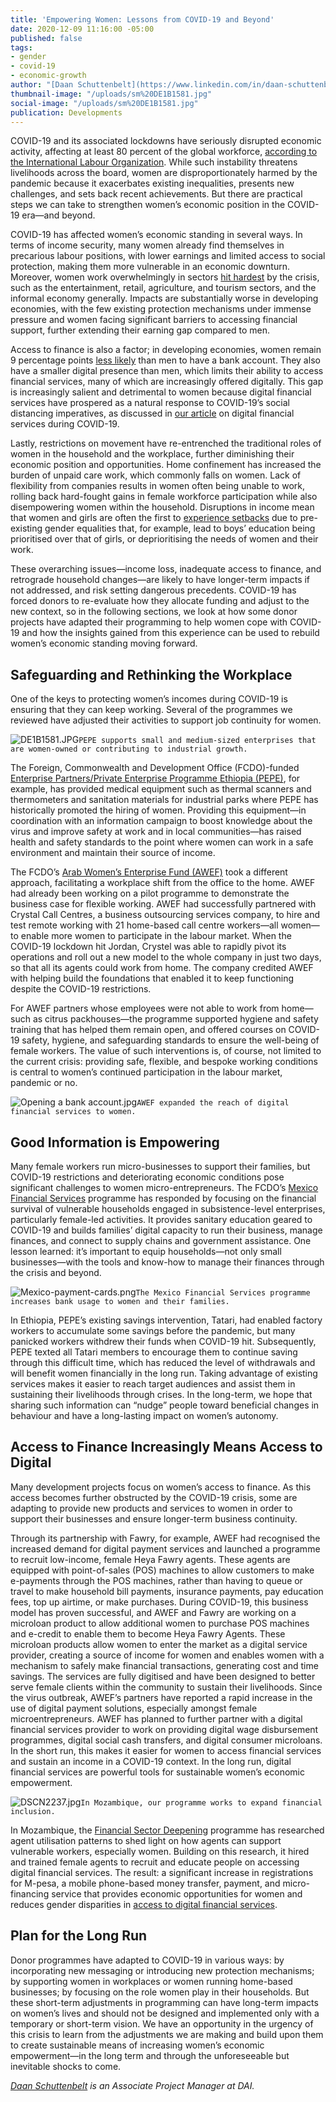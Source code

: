 ```yaml
---
title: 'Empowering Women: Lessons from COVID-19 and Beyond'
date: 2020-12-09 11:16:00 -05:00
published: false
tags:
- gender
- covid-19
- economic-growth
author: "[Daan Schuttenbelt](https://www.linkedin.com/in/daan-schuttenbelt-a24764b7/)"
thumbnail-image: "/uploads/sm%20DE1B1581.jpg"
social-image: "/uploads/sm%20DE1B1581.jpg"
publication: Developments
---
```


COVID-19 and its associated lockdowns have seriously disrupted economic activity, affecting at least 80 percent of the global workforce, [according to the International Labour Organization](https://www.unwomen.org/-/media/headquarters/attachments/sections/library/publications/2020/policy-brief-the-impact-of-covid-19-on-women-en.pdf?la=en&vs=140). While such instability threatens livelihoods across the board, women are disproportionately harmed by the pandemic because it exacerbates existing inequalities, presents new challenges, and sets back recent achievements. But there are practical steps we can take to strengthen women’s economic position in the COVID-19 era—and beyond. 






COVID-19 has affected women’s economic standing in several ways. In terms of income security, many women already find themselves in precarious labour positions, with lower earnings and limited access to social protection, making them more vulnerable in an economic downturn. Moreover, women work overwhelmingly in sectors [hit hardest](https://www.care-international.org/news/press-releases/new-study-covid-19-condemns-millions-of-women-to-poverty-when-they-could-be-a-solution-to-prosperity) by the crisis, such as the entertainment, retail, agriculture, and tourism sectors, and the informal economy generally. Impacts are substantially worse in developing economies, with the few existing protection mechanisms under immense pressure and women facing significant barriers to accessing financial support, further extending their earning gap compared to men. 

Access to finance is also a factor; in developing economies, women remain 9 percentage points [less likely](https://globalfindex.worldbank.org/#related_sec_focus) than men to have a bank account. They also have a smaller digital presence than men, which limits their ability to access financial services, many of which are increasingly offered digitally. This gap is increasingly salient and detrimental to women because digital financial services have prospered as a natural response to COVID-19’s social distancing imperatives, as discussed in [our article](https://dai-global-developments.com/articles/how-can-digital-financial-services-be-utilised-in-response-to-covid-19) on digital financial services during COVID-19. 

Lastly, restrictions on movement have re-entrenched the traditional roles of women in the household and the workplace, further diminishing their economic position and opportunities. Home confinement has increased the burden of unpaid care work, which commonly falls on women. Lack of flexibility from companies results in women often being unable to work, rolling back hard-fought gains in female workforce participation while also disempowering women within the household. Disruptions in income mean that women and girls are often the first to [experience setbacks](https://www.icrw.org/wp-content/uploads/2020/04/cweee_covid_and_wee_brief_final.pdf) due to pre-existing gender equalities that, for example, lead to boys’ education being prioritised over that of girls, or deprioritising the needs of women and their work. 

These overarching issues—income loss, inadequate access to finance, and retrograde household changes—are likely to have longer-term impacts if not addressed, and risk setting dangerous precedents. COVID-19 has forced donors to re-evaluate how they allocate funding and adjust to the new context, so in the following sections, we look at how some donor projects have adapted their programming to help women cope with COVID-19 and how the insights gained from this experience can be used to rebuild women’s economic standing moving forward.

## Safeguarding and Rethinking the Workplace

One of the keys to protecting women’s incomes during COVID-19 is ensuring that they can keep working. Several of the programmes we reviewed have adjusted their activities to support job continuity for women. 

![DE1B1581.JPG](/uploads/DE1B1581.JPG)`PEPE supports small and medium-sized enterprises that are women-owned or contributing to industrial growth.`

The Foreign, Commonwealth and Development Office (FCDO)-funded [Enterprise Partners/Private Enterprise Programme Ethiopia (PEPE)](https://www.dai.com/our-work/projects/ethiopia-private-enterprise-programme-ethiopia-pepe), for example, has provided medical equipment such as thermal scanners and thermometers and sanitation materials for industrial parks where PEPE has historically promoted the hiring of women. Providing this equipment—in coordination with an information campaign to boost knowledge about the virus and improve safety at work and in local communities—has raised health and safety standards to the point where women can work in a safe environment and maintain their source of income. 

The FCDO’s [Arab Women’s Enterprise Fund (AWEF)](https://www.dai.com/our-work/projects/jordan-egypt-and-palestine-arab-women-enterprise-fund) took a different approach, facilitating a workplace shift from the office to the home. AWEF had already been working on a pilot programme to demonstrate the business case for flexible working. AWEF had successfully partnered with Crystal Call Centres, a business outsourcing services company, to hire and test remote working with 21 home-based call centre workers—all women—to enable more women to participate in the labour market. When the COVID-19 lockdown hit Jordan, Crystel was able to rapidly pivot its operations and roll out a new model to the whole company in just two days, so that all its agents could work from home. The company credited AWEF with helping build the foundations that enabled it to keep functioning despite the COVID-19 restrictions.
 
For AWEF partners whose employees were not able to work from home—such as citrus packhouses—the programme supported hygiene and safety training that has helped them remain open, and offered courses on COVID-19 safety, hygiene, and safeguarding standards to ensure the well-being of female workers. The value of such interventions is, of course, not limited to the current crisis: providing safe, flexible, and bespoke working conditions is central to women’s continued participation in the labour market, pandemic or no.

![Opening a bank account.jpg](/uploads/Opening%20a%20bank%20account.jpg)`AWEF expanded the reach of digital financial services to women.`

## Good Information is Empowering

Many female workers run micro-businesses to support their families, but COVID-19 restrictions and deteriorating economic conditions pose significant challenges to women micro-entrepreneurs. The FCDO’s [Mexico Financial Services](https://www.dai.com/our-work/projects/mexico-prosperity-fund-mexico-financial-services-programme) programme has responded by focusing on the financial survival of vulnerable households engaged in subsistence-level enterprises, particularly female-led activities. It provides sanitary education geared to COVID-19 and builds families’ digital capacity to run their business, manage finances, and connect to supply chains and government assistance. One lesson learned: it’s important to equip households—not only small businesses—with the tools and know-how to manage their finances through the crisis and beyond. 

![Mexico-payment-cards.png](/uploads/Mexico-payment-cards.png)`The Mexico Financial Services programme increases bank usage to women and their families.`

In Ethiopia, PEPE’s existing savings intervention, Tatari, had enabled factory workers to accumulate some savings before the pandemic, but many panicked workers withdrew their funds when COVID-19 hit. Subsequently, PEPE texted all Tatari members to encourage them to continue saving through this difficult time, which has reduced the level of withdrawals and will benefit women financially in the long run. Taking advantage of existing services makes it easier to reach target audiences and assist them in sustaining their livelihoods through crises. In the long-term, we hope that sharing such information can “nudge” people toward beneficial changes in behaviour and have a long-lasting impact on women’s autonomy. 

## Access to Finance Increasingly Means Access to Digital

Many development projects focus on women’s access to finance. As this access becomes further obstructed by the COVID-19 crisis, some are adapting to provide new products and services to women in order to support their businesses and ensure longer-term business continuity. 

Through its partnership with Fawry, for example, AWEF had recognised the increased demand for digital payment services and launched a programme to recruit low-income, female Heya Fawry agents. These agents are equipped with point-of-sales (POS) machines to allow customers to make e-payments through the POS machines, rather than having to queue or travel to make household bill payments, insurance payments, pay education fees, top up airtime, or make purchases. During COVID-19, this business model has proven successful, and AWEF and Fawry are working on a microloan product to allow additional women to purchase POS machines and e-credit to enable them to become Heya Fawry Agents. These microloan products allow women to enter the market as a digital service provider, creating a source of income for women and enables women with a mechanism to safely make financial transactions, generating cost and time savings. The services are fully digitised and have been designed to better serve female clients within the community to sustain their livelihoods. Since the virus outbreak, AWEF’s partners have reported a rapid increase in the use of digital payment solutions, especially amongst female microentrepreneurs. AWEF has planned to further partner with a digital financial services provider to work on providing digital wage disbursement programmes, digital social cash transfers, and digital consumer microloans. In the short run, this makes it easier for women to access financial services and sustain an income in a COVID-19 context. In the long run, digital financial services are powerful tools for sustainable women’s economic empowerment.

![DSCN2237.jpg](/uploads/DSCN2237.jpg)`In Mozambique, our programme works to expand financial inclusion.`

In Mozambique, the [Financial Sector Deepening](https://www.dai.com/our-work/projects/mozambique-financial-sector-deepening-fsdmoc) programme has researched agent utilisation patterns to shed light on how agents can support vulnerable workers, especially women. Building on this research, it hired and trained female agents to recruit and educate people on accessing digital financial services. The result: a significant increase in registrations for M-pesa, a mobile phone-based money transfer, payment, and micro-financing service that provides economic opportunities for women and reduces gender disparities in [access to digital financial services](https://dai-global-developments.com/articles/how-can-digital-financial-services-be-utilised-in-response-to-covid-19). 

## Plan for the Long Run

Donor programmes have adapted to COVID-19 in various ways: by incorporating new messaging or introducing new protection mechanisms; by supporting women in workplaces or women running home-based businesses; by focusing on the role women play in their households. But these short-term adjustments in programming can have long-term impacts on women’s lives and should not be designed and implemented only with a temporary or short-term vision. We have an opportunity in the urgency of this crisis to learn from the adjustments we are making and build upon them to create sustainable means of increasing women’s economic empowerment—in the long term and through the unforeseeable but inevitable shocks to come.

*[Daan Schuttenbelt](https://www.linkedin.com/in/daan-schuttenbelt-a24764b7/) is an Associate Project Manager at DAI.*